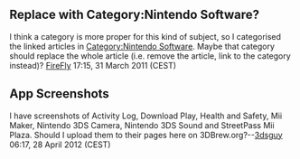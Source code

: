 ## Replace with Category:Nintendo Software?

I think a category is more proper for this kind of subject, so I
categorised the linked articles in [Category:Nintendo
Software](:Category:Nintendo_Software "wikilink"). Maybe that category
should replace the whole article (i.e. remove the article, link to the
category instead)? [FireFly](User:FireFly "wikilink") 17:15, 31 March
2011 (CEST)

## App Screenshots

I have screenshots of Activity Log, Download Play, Health and Safety,
Mii Maker, Nintendo 3DS Camera, Nintendo 3DS Sound and StreetPass Mii
Plaza. Should I upload them to their pages here on
3DBrew.org?--[3dsguy](User:3dsguy "wikilink") 06:17, 28 April 2012
(CEST)